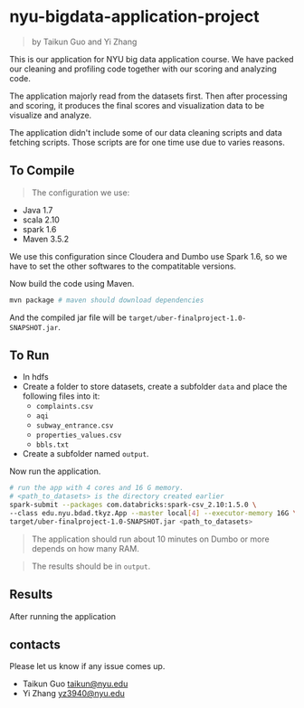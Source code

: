 nyu-bigdata-application-project
===============================

> by Taikun Guo and Yi Zhang

This is our application for NYU big data application course. We have packed our cleaning and profiling code together with our scoring and analyzing code.  

The application majorly read from the datasets first. Then after processing and scoring, it produces the final scores and visualization data to be visualize and analyze.

The application didn't include some of our data cleaning scripts and data fetching scripts. Those scripts are for one time use due to varies reasons.

## To Compile
> The configuration we use:  
- Java 1.7
- scala 2.10
- spark 1.6
- Maven 3.5.2

We use this configuration since Cloudera and Dumbo use Spark 1.6, so we have to set the other softwares to the compatitable versions.

Now build the code using Maven.
```bash
mvn package # maven should download dependencies
```
And the compiled jar file will be `target/uber-finalproject-1.0-SNAPSHOT.jar`.

## To Run
- In hdfs
- Create a folder to store datasets, create a subfolder `data` and place the following files into it:
  * `complaints.csv`
  * `aqi`
  * `subway_entrance.csv`
  * `properties_values.csv`
  * `bbls.txt`
- Create a subfolder named `output`.

Now run the application.
```bash
# run the app with 4 cores and 16 G memory.
# <path_to_datasets> is the directory created earlier
spark-submit --packages com.databricks:spark-csv_2.10:1.5.0 \
--class edu.nyu.bdad.tkyz.App --master local[4] --executor-memory 16G \
target/uber-finalproject-1.0-SNAPSHOT.jar <path_to_datasets>
```
> The application should run about 10 minutes on Dumbo or more depends on how many RAM.

> The results should be in `output`.

## Results
After running the application

## contacts
Please let us know if any issue comes up.  
* Taikun Guo <taikun@nyu.edu>  
* Yi Zhang <yz3940@nyu.edu>
